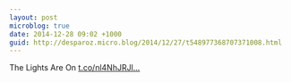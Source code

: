 ```yaml
---
layout: post
microblog: true
date: 2014-12-28 09:02 +1000
guid: http://desparoz.micro.blog/2014/12/27/t548977368707371008.html
---
```

The Lights Are On [t.co/nl4NhJRJl...](http://t.co/nl4NhJRJlZ)
